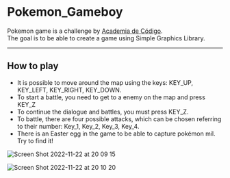 # Pokemon_Gameboy
Pokemon game is a challenge by [Academia de Código](https://www.academiadecodigo.org/>). <br> The goal is to be able to create a game using Simple Graphics Library.
<hr>

## How to play
- It is possible to move around the map using the keys: KEY_UP, KEY_LEFT, KEY_RIGHT, KEY_DOWN.<br>
- To start a battle, you need to get to a enemy on the map and press KEY_Z<br>
- To continue the dialogue and battles, you must press KEY_Z.<br>
- To battle, there are four possible attacks, which can be chosen referring to their number: Key_1, Key_2, Key_3, Key_4.<br>
- There is an Easter egg in the game to be able to capture pokémon mil. Try to find it!<br>

![Screen Shot 2022-11-22 at 20 09 15](https://user-images.githubusercontent.com/117104418/203411413-4c32e238-53ce-4bc2-852d-fd18eb20ace3.png)


![Screen Shot 2022-11-22 at 20 10 20](https://user-images.githubusercontent.com/117104418/203411628-1990c61d-7204-4fb8-8323-0531ce7248b5.png)
